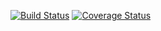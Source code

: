 [![Build Status](https://travis-ci.org/nwilsonj/c4cs-f18-adv8.svg?branch=master)](https://travis-ci.org/nwilsonj/c4cs-f18-adv8)
[![Coverage Status](https://coveralls.io/repos/github/nwilsonj/c4cs-f18-adv8/badge.svg?branch=master)](https://coveralls.io/github/nwilsonj/c4cs-f18-adv8?branch=master)
